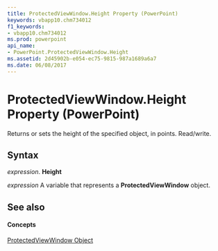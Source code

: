 ```yaml
---
title: ProtectedViewWindow.Height Property (PowerPoint)
keywords: vbapp10.chm734012
f1_keywords:
- vbapp10.chm734012
ms.prod: powerpoint
api_name:
- PowerPoint.ProtectedViewWindow.Height
ms.assetid: 2d45902b-e054-ec75-9815-987a1689a6a7
ms.date: 06/08/2017
---
```



# ProtectedViewWindow.Height Property (PowerPoint)

Returns or sets the height of the specified object, in points. Read/write.


## Syntax

 _expression_. **Height**

 _expression_ A variable that represents a **ProtectedViewWindow** object.


## See also


#### Concepts


[ProtectedViewWindow Object](PowerPoint.ProtectedViewWindow.md)

